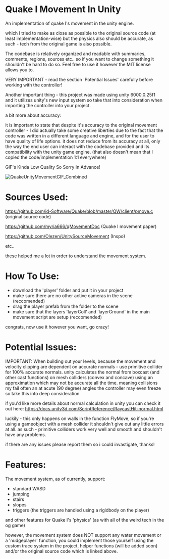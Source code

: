# Quake I Movement In Unity
An implementation of quake I's movement in the unity engine.

which I tried to make as close as possible to the original source code (at least implementation-wise) but the physics also should be accurate, as such - tech from the original game is also possible.

The codebase is relatively organized and readable with summaries, comments, regions, sources etc.. so if you want to change something it shouldn't be hard to do so.
Feel free to use it however the MIT license allows you to.

VERY IMPORTANT - read the section 'Potential Issues' carefully before working with the controller!

Another important thing - this project was made using unity 6000.0.25f1 and it utilizes unity's new input system so take that into consideration when importing the controller into your project.

a bit more about accuracy:

it is important to state that despite it's accuracy to the original movement controller - I did actually take some creative liberties due to the fact that the code was written in a different language and engine, and for the user to have quality of life options. it does not reduce from its accuracy at all, only the way the end user can interact with the codebase provided and its compatibility with the unity game engine. (that also doesn't mean that I copied the code/implementation 1:1 everywhere)

GIF's Kinda Low Quality So Sorry In Advance!


![QuakeUnityMovementGIF_Combined](https://github.com/user-attachments/assets/68319b8b-c07a-4f04-9f04-dd07d9db6bdb)


# Sources Used:

https://github.com/id-Software/Quake/blob/master/QW/client/pmove.c (original source code)

https://github.com/myria666/qMovementDoc (Quake I movement paper)

https://github.com/Olezen/UnitySourceMovement (Inspo)

etc..

these helped me a lot in order to understand the movement system.


# How To Use:

- download the 'player' folder and put it in your project
- make sure there are no other active cameras in the scene (reccomended)
- drag the player prefab from the folder to the scene
- make sure that the layers 'layerColl' and 'layerGround' in the main movement script are setup (reccomended)

congrats, now use it however you want, go crazy!


# Potential Issues:

IMPORTANT: When building out your levels, because the movement and velocity clipping are dependent on accurate normals - use primitive collider for 
100% accurate normals. unity calculates the normal from boxcast (and other cast functions) on mesh colliders (convex and concave) using an approximation which may 
not be accurate all the time. meaning collisions my fail often an at acute (90 degree) angles the controller may even freeze so take this into deep consideration


if you'd like more details about normal calculation in unity you can check it out here: https://docs.unity3d.com/ScriptReference/RaycastHit-normal.html

luckily - this only happens on walls in the function FlyMove, so if you're using a gameobject with a mesh collider it shouldn't give out any little errors at all.
as such - primitive colliders work very well and smooth and shouldn't have any problems.


if there are any issues please report them so i could invastigate, thanks!  

# Features:

The movement system, as of currently, support:

- standard WASD
- jumping
- stairs
- slopes
- triggers (the triggers are handled using a rigidbody on the player)

and other features for Quake I's 'physics' (as with all of the weird tech in the og game)

however, the movement system does NOT support any water movement or a 'nudgeplayer' function, you could implement those yourself using the custom trace system in the project, helper functions (will be added soon) and/or the original source code which is linked above.
